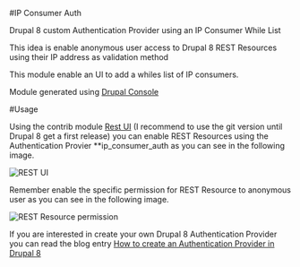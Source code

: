 #IP Consumer Auth

Drupal 8 custom Authentication Provider using an IP Consumer While List

This idea is enable anonymous user access to Drupal 8 REST Resources using their IP address as validation method

This module enable an UI to add a whiles list of IP consumers.

Module generated using [Drupal Console](http://drupalconsole.com)

#Usage

Using the contrib module <a href="https://www.drupal.org/project/restui/git-instructions" target="_blank">Rest UI</a> (I recommend to use the git version until Drupal 8 get a first release) you can enable REST Resources using the Authentication Provier **ip_consumer_auth as you can see in the following image.

![REST UI](https://github.com/enzolutions/ip_consumer_auth/blob/master/images/custom_authentication_provider.png "REST UI")

Remember enable the specific permission for REST Resource to anonymous user as you can see in the following image.

![REST Resource permission](https://github.com/enzolutions/ip_consumer_auth/blob/master/images/rest_anonymous_permission.png "REST Resource permission")

If you are interested in create your own Drupal 8 Authentication Provider you can read the blog entry [How to create an Authentication Provider in Drupal 8](http://enzolutions.com/articles/2014/12/28/how-to-create-an-authentication-provider-in-drupal-8)
